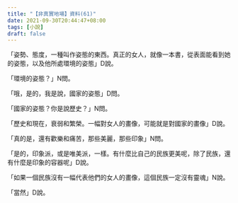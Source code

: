 ```yaml
---
title: "【非真實地場】資料(61)"
date: 2021-09-30T20:44:47+08:00
tags: [小說]
draft: false
---
```


「姿勢、態度，一種叫作姿態的東西。真正的女人，就像一本書，從表面能看到她的姿態，以及他所處環境的姿態」D說。  

「環境的姿態？」N問。  

「哦，是的，我是說，國家的姿態」D問。  

「國家的姿態？你是說歷史？」N問。  

「歷史和現在，衰弱和繁榮。一幅對女人的畫像，可能就是對國家的畫像」D說。  

「真的是，還有歡樂和痛苦，那些美麗，那些印象」N問。  

「是的，印象派，或是唯美派，一樣。有什麼比自己的民族更美呢，除了民族，還有什麼是印象的容器呢」D說。  

「如果一個民族沒有一幅代表他們的女人的畫像，這個民族一定沒有靈魂」N說。  

「當然」D說。  